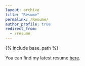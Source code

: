 ```yaml
---
layout: archive
title: "Resume"
permalink: /Resume/
author_profile: true
redirect_from:
  - /resume
---
```


{% include base_path %}

You can find my latest resume [here](anumoshsad.github.io/files/ResumeRecent.pdf).
